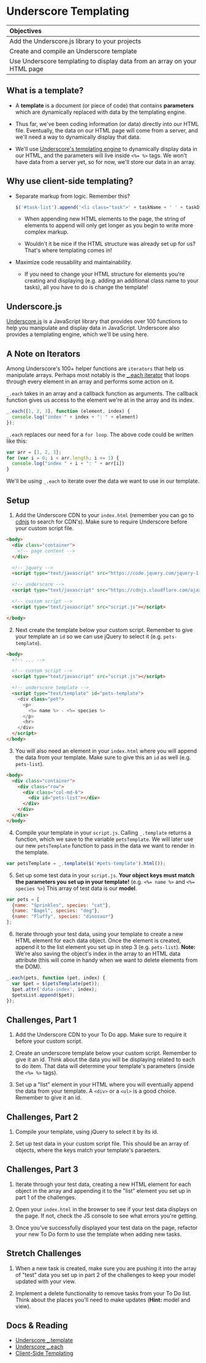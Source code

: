 # Underscore Templating
| Objectives |
| :--- |
| Add the Underscore.js library to your projects |
| Create and compile an Underscore template |
| Use Underscore templating to display data from an array on your HTML page |

## What is a template?

* A **template** is a document (or piece of code) that contains **parameters** which are dynamically replaced with data by the templating engine.

* Thus far, we've been coding information (or data) directly into our HTML file. Eventually, the data on our HTML page will come from a server, and we'll need a way to dynamically display that data.

* We'll use <a href="http://underscorejs.org/#template" target="_blank">Underscore's templating engine</a> to dynamically display data in our HTML, and the parameters will live inside `<%= %>` tags. We won't have data from a server yet, so for now, we'll store our data in an array.

## Why use client-side templating?

* Separate markup from logic. Remember this?

  ```js
  $('#task-list').append('<li class="task">' + taskName + ' ' + taskDesc + '</li>')
  ```

  * When appending new HTML elements to the page, the string of elements to append will only get longer as you begin to write more complex markup.

  * Wouldn't it be nice if the HTML structure was already set up for us? That's where templating comes in!

* Maximize code reusability and maintainability.

  * If you need to change your HTML structure for elements you're creating and displaying (e.g. adding an additional class name to your tasks), all you have to do is change the template!

## Underscore.js

<a href="http://underscorejs.org/" target="_blank">Underscore.js</a> is a JavaScript library that provides over 100 functions to help you manipulate and display data in JavaScript. Underscore also provides a templating engine, which we'll be using here.

## A Note on Iterators

Among Underscore's 100+ helper functions are `iterators` that help us manipulate arrays. Perhaps most notably is the <a href="http://underscorejs.org/#each" target="_blank">_.each iterator</a> that loops through every element in an array and performs some action on it.

`_.each` takes in an array and a callback function as arguments. The callback function gives us access to the element we're at in the array and its index.

```js
_.each([1, 2, 3], function (element, index) {
  console.log("index " + index + ": " + element)
});
```

`_.each` replaces our need for a `for loop`. The above code could be written like this:

```js
var arr = [1, 2, 3];
for (var i = 0; i < arr.length; i += 1) {
  console.log("index " + i + ": " + arr[i])
}
```

We'll be using `_.each` to iterate over the data we want to use in our template.

## Setup

1. Add the Underscore CDN to your `index.html` (remember you can go to <a href="https://cdnjs.com" target="_blank">cdnjs</a> to search for CDN's). Make sure to require Underscore before your custom script file.

  ```html
  <body>
    <div class="container">
      <!-- page content -->
    </div>

    <!-- jquery -->
    <script type="text/javascript" src="https://code.jquery.com/jquery-1.11.3.min.js"></script>

    <!-- underscore -->
    <script type="text/javascript" src="https://cdnjs.cloudflare.com/ajax/libs/underscore.js/1.8.3/underscore-min.js"></script>

    <!-- custom script -->
    <script type="text/javascript" src="script.js"></script>

  </body>
  ```

2. Next create the template below your custom script. Remember to give your template an `id` so we can use jQuery to select it (e.g. `pets-template`).

  ```html
  <body>
    <!-- ... -->

    <!-- custom script -->
    <script type="text/javascript" src="script.js"></script>

    <!-- underscore template -->
    <script type="text/template" id="pets-template">
      <div class="pet">
        <p>
          <%= name %> - <%= species %>
        </p>
        <hr>
      </div>
    </script>
  </body>
  ```

3. You will also need an element in your `index.html` where you will append the data from your template. Make sure to give this an `id` as well (e.g. `pets-list`).

  ```html
  <body>
    <div class="container">
      <div class="row">
        <div class="col-md-6">
          <div id="pets-list"></div>
        </div>
      </div>
    </div>
  </body>
  ```

4. Compile your template in your `script.js`. Calling `_.template` returns a function, which we save to the variable `petsTemplate`. We will later use our new `petsTemplate` function to pass in the data we want to render in the template.

  ```js
  var petsTemplate = _.template($('#pets-template').html());
  ```

5. Set up some test data in your `script.js`. **Your object keys must match the parameters you set up in your template!** (e.g. `<%= name %>` and `<%= species %>`) This array of test data is our **model**.

  ```js
  var pets = [
    {name: "Sprinkles", species: "cat"},
    {name: "Bagel", species: "dog"},
    {name: "Fluffy", species: "dinosaur"}
  ];
  ```

6. Iterate through your test data, using your template to create a new HTML element for each data object. Once the element is created, append it to the list element you set up in step 3 (e.g. `pets-list`). **Note:** We're also saving the object's index in the array to an HTML data attribute (this will come in handy when we want to delete elements from the DOM).

  ```js
  _.each(pets, function (pet, index) {
    var $pet = $(petsTemplate(pet));
    $pet.attr('data-index', index);
    $petsList.append($pet);
  });
  ```

## Challenges, Part 1

1. Add the Underscore CDN to your To Do app. Make sure to require it before your custom script.

2. Create an underscore template below your custom script. Remember to give it an id. Think about the data you will be displaying related to each to do item. That data will determine your template's parameters (inside the `<%= %>` tags).

3. Set up a "list" element in your HTML where you will eventually append the data from your template. A `<div>` or a `<ul>` is a good choice. Remember to give it an id.

## Challenges, Part 2

1. Compile your template, using jQuery to select it by its id.

2. Set up test data in your custom script file. This should be an array of objects, where the keys match your template's paraeters.

## Challenges, Part 3

1. Iterate through your test data, creating a new HTML element for each object in the array and appending it to the "list" element you set up in part 1 of the challenges.

2. Open your `index.html` in the browser to see if your test data displays on the page. If not, check the JS console to see what errors you're getting.

3. Once you've successfully displayed your test data on the page, refactor your new To Do form to use the template when adding new tasks.

## Stretch Challenges

1. When a new task is created, make sure you are pushing it into the array of "test" data you set up in part 2 of the challenges to keep your model updated with your view.

2. Implement a delete functionality to remove tasks from your To Do list. Think about the places you'll need to make updates (**Hint:** model and view).

## Docs & Reading

* <a href="http://underscorejs.org/#template" target="_blank">Underscore _.template</a>
* <a href="http://underscorejs.org/#each" target="_blank">Underscore _.each</a>
* <a href="http://www.smashingmagazine.com/2012/12/05/client-side-templating" target="_blank">Client-Side Templating</a>
